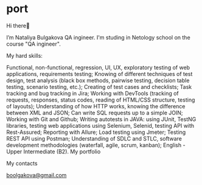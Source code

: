 # port
Hi there👋

I’m Nataliya Bulgakova
QA ingineer.
I'm studing in Netology school on the course "QA ingineer".

My hard skills:

Functional, non-functional, regression, UI, UX, exploratory testing of web applications, requirements testing;
Knowing of different techniques of test design, test analysis (black box methods, pairwise testing, decision table testing, scenario testing, etc.);
Creating of test cases and checklists;
Task tracking and bug tracking in Jira;
Working with DevTools (tracking of requests, responses, status codes, reading of HTML/CSS structure, testing of layouts);
Understanding of how HTTP works, knowing the difference between XML and JSON;
Can write SQL requests up to a simple JOIN;
Working with Git and Github;
Writing autotests in JAVA: using JUnit, TestNG libraries, testing web applications using Selenium, Selenid, testing API with Rest-Assured;
Reporting with Allure;
Load testing using Jmeter;
Testing REST API using Postman;
Understanding of SDLC and STLC, software development methodologies (waterfall, agile, scrum, kanban);
English - Upper Intermediate (B2).
My portfolio

My contacts

boolgakova@gmail.com
